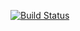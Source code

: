 [![Build Status](https://travis-ci.org/5kumorek/Python.svg?branch=master)](https://travis-ci.org/5kumorek/Python)

